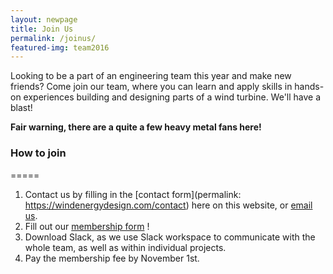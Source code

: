 ```yaml
---
layout: newpage
title: Join Us
permalink: /joinus/
featured-img: team2016
---
```


Looking to be a part of an engineering team this year and make new friends? Come join our team, where you can learn and apply skills in hands-on experiences building and designing parts of a wind turbine. We'll have a blast!

 **Fair warning, there are a quite a few heavy metal fans here!**

### How to join
=====

1. Contact us by filling in the [contact form](permalink: https://windenergydesign.com/contact) here on this website, or [email us](mailto:{{site.email}}).
2. Fill out our [membership form](https://forms.gle/ZxkitSMiwVfc6Gpw7 "2020-2021 WE Design Membership Form") !
3. Download Slack, as we use Slack workspace to communicate with the whole team, as well as within individual projects.
4. Pay the membership fee by November 1st.
